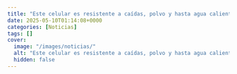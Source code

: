 ```yaml
---
title: "Este celular es resistente a caídas, polvo y hasta agua caliente - con 8/256 GB y batería de 5,800 mAh"
date: 2025-05-10T01:14:08+0000
categories: [Noticias]
tags: []
cover:
  image: "/images/noticias/"
  alt: "Este celular es resistente a caídas, polvo y hasta agua caliente - con 8/256 GB y batería de 5,800 mAh"
  hidden: false
---
```



